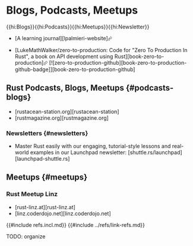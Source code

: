 # Blogs, Podcasts, Meetups

{{hi:Blogs}}{{hi:Podcasts}}{{hi:Meetups}}{{hi:Newsletter}}

- [A learning journal][lpalmieri-website]⮳

- [LukeMathWalker/zero-to-production: Code for \"Zero To Production In Rust\", a book on API development using Rust][book-zero-to-production]⮳  [![zero-to-production-github][book-zero-to-production-github-badge]][book-zero-to-production-github]

## Rust Podcasts, Blogs, Meetups {#podcasts-blogs}

- [rustacean-station.org][rustacean-station]
- [rustmagazine.org][rustmagazine.org]

### Newsletters {#newsletters}

- Master Rust easily with our engaging, tutorial-style lessons and real-world examples in our Launchpad newsletter: [shuttle.rs/launchpad][launchpad-shuttle.rs]

## Meetups {#meetups}

### Rust Meetup Linz

- [rust-linz.at][rust-linz.at]
- [linz.coderdojo.net][linz.coderdojo.net]

{{#include refs.incl.md}}
{{#include ../refs/link-refs.md}}

<div class="hidden">
TODO: organize
</div>
